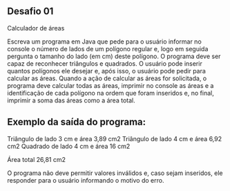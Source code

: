 ## Desafio 01

Calculador de áreas

Escreva um programa em Java que pede para o usuário informar no console o número de lados de um polígono regular e, logo em seguida pergunta o tamanho do lado (em cm) deste polígono. O programa deve ser capaz de reconhecer triângulos e quadrados. O usuário pode inserir quantos polígonos ele desejar e, após isso, o usuário pode pedir para calcular as áreas. Quando a ação de calcular as áreas for solicitada, o programa deve calcular todas as áreas, imprimir no console as áreas e a identificação de cada polígono na ordem que foram inseridos e, no final, imprimir a soma das áreas como a área total.

## Exemplo da saída do programa:

Triângulo de lado 3 cm e área 3,89 cm2
Triângulo de lado 4 cm e área 6,92 cm2
Quadrado de lado 4 cm e área 16 cm2

Área total 26,81 cm2


O programa não deve permitir valores inválidos e, caso sejam inseridos, ele responder para o usuário informando o motivo do erro.